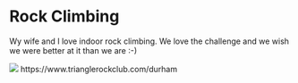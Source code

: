 # Rock Climbing

Wy wife and I love indoor rock climbing. We love the challenge and we wish we were better at it than we are :-)

<img src="https://external-content.duckduckgo.com/iu/?u=https%3A%2F%2Ftse2.mm.bing.net%2Fth%3Fid%3DOIP.KUjN23NzqPUJC_DQ0PHg7wHaHa%26pid%3DApi&f=1&ipt=2a88d52c50120d1e37566e07b438a28c7e5eb1ea74aa04717ca4a43a26749094&ipo=images">
https://www.trianglerockclub.com/durham